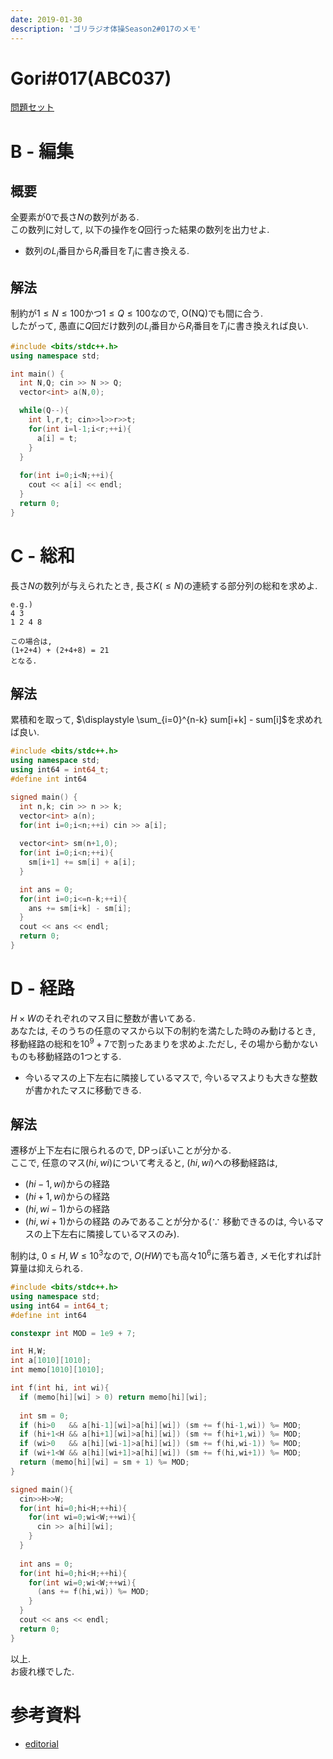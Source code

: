 ```yaml
---
date: 2019-01-30
description: 'ゴリラジオ体操Season2#017のメモ'
---
```


# Gori#017(ABC037)

[問題セット](https://atcoder.jp/contests/abc037/tasks)

# B - 編集
## 概要
全要素が$0$で長さ$N$の数列がある.  
この数列に対して, 以下の操作を$Q$回行った結果の数列を出力せよ.  
 - 数列の$L_i$番目から$R_i$番目を$T_i$に書き換える.

## 解法
制約が$1 \leq N \leq 100$かつ$1 \leq Q \leq 100$なので, O(NQ)でも間に合う.  
したがって, 愚直に$Q$回だけ数列の$L_i$番目から$R_i$番目を$T_i$に書き換えれば良い.  

```cpp
#include <bits/stdc++.h>
using namespace std;

int main() {
  int N,Q; cin >> N >> Q;
  vector<int> a(N,0);

  while(Q--){
    int l,r,t; cin>>l>>r>>t;
    for(int i=l-1;i<r;++i){
      a[i] = t;
    }
  }
  
  for(int i=0;i<N;++i){
    cout << a[i] << endl;
  }
  return 0;
}
```

# C - 総和
長さ$N$の数列が与えられたとき, 長さ$K(\leq N)$の連続する部分列の総和を求めよ.  
```
e.g.)  
4 3  
1 2 4 8  

この場合は, 
(1+2+4) + (2+4+8) = 21
となる.
```

## 解法
累積和を取って, $\displaystyle \sum_{i=0}^{n-k} sum[i+k] - sum[i]$を求めれば良い.  

```cpp
#include <bits/stdc++.h>
using namespace std;
using int64 = int64_t;
#define int int64

signed main() {
  int n,k; cin >> n >> k;
  vector<int> a(n);
  for(int i=0;i<n;++i) cin >> a[i];
  
  vector<int> sm(n+1,0);
  for(int i=0;i<n;++i){
    sm[i+1] += sm[i] + a[i];
  }

  int ans = 0;
  for(int i=0;i<=n-k;++i){
    ans += sm[i+k] - sm[i];
  }
  cout << ans << endl;
  return 0;
}
```

# D - 経路
$H \times W$のそれぞれのマス目に整数が書いてある.  
あなたは, そのうちの任意のマスから以下の制約を満たした時のみ動けるとき, 移動経路の総和を$10^9+7$で割ったあまりを求めよ.ただし, その場から動かないものも移動経路の1つとする.  
 - 今いるマスの上下左右に隣接しているマスで, 今いるマスよりも大きな整数が書かれたマスに移動できる.

## 解法
遷移が上下左右に限られるので, DPっぽいことが分かる.  
ここで, 任意のマス$(hi, wi)$について考えると, $(hi, wi)$への移動経路は, 
 - $(hi-1, wi)$からの経路
 - $(hi+1, wi)$からの経路
 - $(hi, wi-1)$からの経路
 - $(hi, wi+1)$からの経路
のみであることが分かる($\because$ 移動できるのは, 今いるマスの上下左右に隣接しているマスのみ).  

制約は, $0 \leq H, W \leq 10^3$なので, $O(HW)$でも高々$10^6$に落ち着き, メモ化すれば計算量は抑えられる.  

```cpp
#include <bits/stdc++.h>
using namespace std;
using int64 = int64_t;
#define int int64

constexpr int MOD = 1e9 + 7;

int H,W;
int a[1010][1010];
int memo[1010][1010];

int f(int hi, int wi){
  if (memo[hi][wi] > 0) return memo[hi][wi];
  
  int sm = 0;
  if (hi>0   && a[hi-1][wi]>a[hi][wi]) (sm += f(hi-1,wi)) %= MOD;
  if (hi+1<H && a[hi+1][wi]>a[hi][wi]) (sm += f(hi+1,wi)) %= MOD;
  if (wi>0   && a[hi][wi-1]>a[hi][wi]) (sm += f(hi,wi-1)) %= MOD;
  if (wi+1<W && a[hi][wi+1]>a[hi][wi]) (sm += f(hi,wi+1)) %= MOD;
  return (memo[hi][wi] = sm + 1) %= MOD;
}

signed main(){
  cin>>H>>W;
  for(int hi=0;hi<H;++hi){
    for(int wi=0;wi<W;++wi){
      cin >> a[hi][wi];
    }
  }
  
  int ans = 0;
  for(int hi=0;hi<H;++hi){
    for(int wi=0;wi<W;++wi){
      (ans += f(hi,wi)) %= MOD;
    }
  }
  cout << ans << endl;
  return 0;
}
```

以上.  
お疲れ様でした.

# 参考資料
 - [editorial](http://abc037.contest.atcoder.jp/data/abc/037/editorial.pdf)